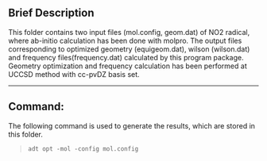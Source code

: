 ## Brief Description


This folder contains two input files (mol.config, geom.dat) of NO2 radical, where ab-initio calculation has been done with molpro. 
The output files corresponding to optimized geometry (equigeom.dat), wilson (wilson.dat) and frequency files(frequency.dat) calculated by this program package. 
Geometry optimization and frequency calculation has been performed at UCCSD method with cc-pvDZ basis set.

---
## Command:

The following command is used to generate the results, which are stored in this folder.


>`adt opt -mol -config mol.config`
